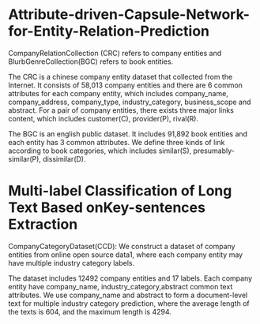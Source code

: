 # Attribute-driven-Capsule-Network-for-Entity-Relation-Prediction
CompanyRelationCollection (CRC) refers to company entities and BlurbGenreCollection(BGC) refers to book entities. 

The CRC is a chinese company entity dataset that collected from the Internet. It consists of 58,013 company entities and there are 6 common attributes for each company entity, which includes company_name, company_address, company_type, industry_category, business_scope and abstract. For a pair of company entities, there exists three major links content, which includes customer(C), provider(P), rival(R).

The BGC is an english public dataset. It includes 91,892 book entities and each entity has 3 common attributes. We define three kinds of link according to book categories, which includes similar(S), presumably-similar(P), dissimilar(D). 


# Multi-label Classification of Long Text Based onKey-sentences Extraction
 CompanyCategoryDataset(CCD): We construct a  dataset of company entities from online open source data1, where each company entity may have multiple industry category labels. 
 
 The dataset includes 12492 company entities and 17 labels. Each company entity have company_name, industry_category,abstract common text attributes. We use company_name and abstract to form a document-level text for multiple industry category prediction, where the average length of the texts is 604, and the maximum length is 4294.
